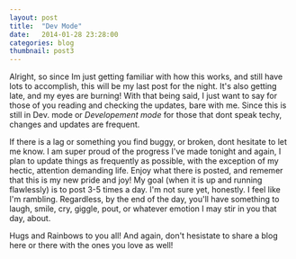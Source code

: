 ```yaml
---
layout: post
title:  "Dev Mode"
date:   2014-01-28 23:28:00
categories: blog
thumbnail: post3
---
```


Alright, so since Im just getting familiar with how this works, and still have lots to accomplish, this will be my last post for the night. It's also getting late, and my eyes are burning! With that being said, I just want to say for those of you reading and checking the updates, bare with me. Since this is still in Dev. mode or _Developement mode_ for those that dont speak techy, changes and updates are frequent. 



If there is a lag or something you find buggy, or broken, dont hesitate to let me know. I am super proud of the progress I've made tonight and again, I plan to update things as frequently as possible, with the exception of my hectic, attention demanding life. Enjoy what there is posted, and rememer that this is my new pride and joy! My goal (when it is up and running flawlessly) is to post 3-5 times a day. I'm not sure yet, honestly. I feel like I'm rambling. Regardless, by the end of the day, you'll have something to laugh, smile, cry, giggle, pout, or whatever emotion I may stir in you that day, about.

Hugs and Rainbows to you all! 
And again, don't hesistate to share a blog here or there with the ones you love as well!